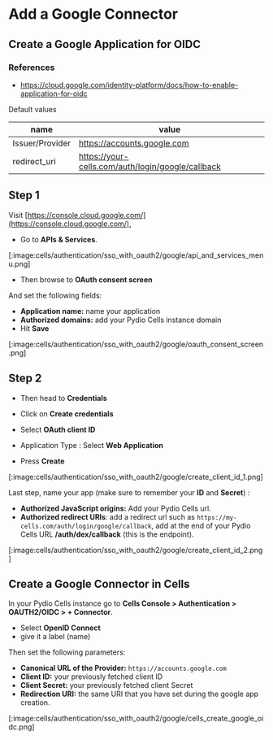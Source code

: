 # Add a Google Connector

## Create a Google Application for OIDC

### References

- https://cloud.google.com/identity-platform/docs/how-to-enable-application-for-oidc

Default values

| name            | value                                             |
| --------------- | ------------------------------------------------- |
| Issuer/Provider | https://accounts.google.com                       |
| redirect_uri    | https://your-cells.com/auth/login/google/callback |

## Step 1

Visit [https://console.cloud.google.com/](https://console.cloud.google.com/), 

- Go to **APIs & Services**.

[:image:cells/authentication/sso_with_oauth2/google/api_and_services_menu.png]

- Then browse to **OAuth consent screen**

And set the following fields:

- **Application name:** name your application
- **Authorized domains:** add your Pydio Cells instance domain
- Hit **Save**

[:image:cells/authentication/sso_with_oauth2/google/oauth_consent_screen.png]

## Step 2

- Then head to **Credentials**

- Click on **Create credentials**
- Select **OAuth client ID**

- Application Type : Select **Web Application**
- Press **Create**


[:image:cells/authentication/sso_with_oauth2/google/create_client_id_1.png]


Last step, name your app (make sure to remember your **ID** and **Secret**) :

- **Authorized JavaScript origins:** Add your Pydio Cells url.
- **Authorized redirect URIs**: add a redirect url such as `https://my-cells.com/auth/login/google/callback`, add at the end of your Pydio Cells URL **/auth/dex/callback** (this is the endpoint).
  
[:image:cells/authentication/sso_with_oauth2/google/create_client_id_2.png]

## Create a Google Connector in Cells

In your Pydio Cells instance go to **Cells Console > Authentication > OAUTH2/OIDC > + Connector**.

- Select **OpenID Connect**
- give it a label (name)

Then set the following parameters:

- **Canonical URL of the Provider:** `https://accounts.google.com`
- **Client ID:** your previously fetched client ID
- **Client Secret:** your previously fetched client Secret
- **Redirection URI:** the same URI that you have set during the google app creation.

[:image:cells/authentication/sso_with_oauth2/google/cells_create_google_oidc.png]
